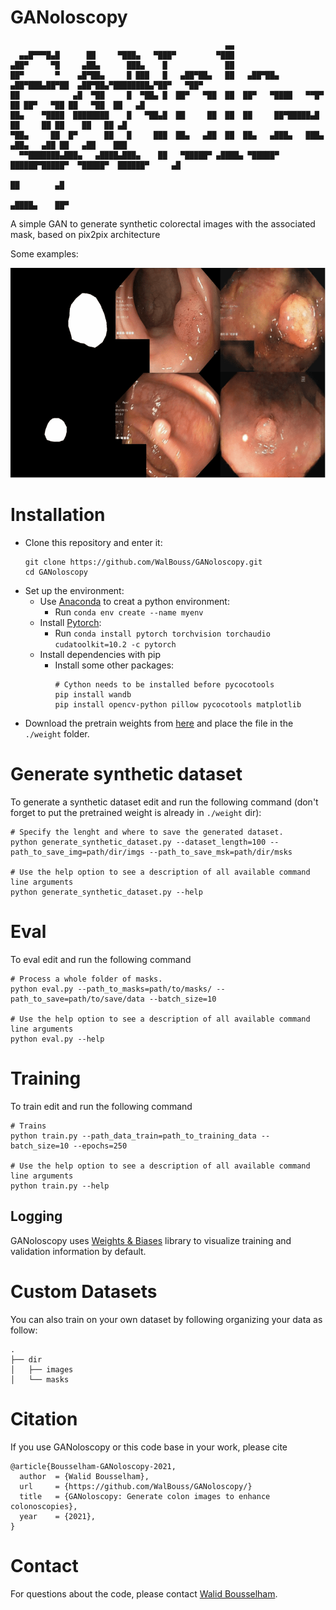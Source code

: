 # **GAN**oloscopy
```
                                                ▄▄                                                      
  ▄▄█▀▀▀█▄█      ██     ▀███▄   ▀███▀         ▀███                                                      
▄██▀     ▀█     ▄██▄      ███▄    █             ██                                                      
██▀       ▀    ▄█▀██▄     █ ███   █   ▄██▀██▄   ██   ▄██▀██▄ ▄██▀███▄██▀██  ▄██▀██▄▀████████▄▀██▀   ▀██▀
██            ▄█  ▀██     █  ▀██▄ █  ██▀   ▀██  ██  ██▀   ▀████   ▀▀█▀  ██ ██▀   ▀██ ██   ▀██  ██   ▄█  
██▄    ▀████  ████████    █   ▀██▄█  ██     ██  ██  ██     ██▀█████▄█      ██     ██ ██    ██   ██ ▄█   
▀██▄     ██  █▀      ██   █     ███  ██▄   ▄██  ██  ██▄   ▄███▄   ███▄    ▄██▄   ▄██ ██   ▄██    ███    
  ▀▀███████▄███▄   ▄████▄███▄    ██   ▀█████▀ ▄████▄ ▀█████▀ ██████▀█████▀  ▀█████▀  ██████▀     ▄█     
                                                                                     ██        ▄█       
                                                                                   ▄████▄    ██▀        

```

A simple GAN to generate synthetic colorectal images with the associated mask, based on pix2pix architecture


Some examples:

![Example 0](results/example_2.png)


# Installation
 - Clone this repository and enter it:
   ```Shell
   git clone https://github.com/WalBouss/GANoloscopy.git
   cd GANoloscopy
   ```
 - Set up the environment:
   - Use [Anaconda](https://www.anaconda.com/distribution/) to creat a python environment:
     - Run `conda env create --name myenv`
    - Install [Pytorch](https://pytorch.org/get-started/locally/):
      - Run `conda install pytorch torchvision torchaudio cudatoolkit=10.2 -c pytorch`
   - Install dependencies with pip
     - Install some other packages:
       ```Shell
       # Cython needs to be installed before pycocotools
       pip install wandb
       pip install opencv-python pillow pycocotools matplotlib 
       ```
  - Download the pretrain weights from [here](https://drive.google.com/file/d/1R7woqUnqJWLgwBUd0sw-rHe0qI2c59JK/view?usp=sharing) and place the file in the `./weight` folder.
# Generate synthetic dataset
To generate a synthetic dataset edit and run the following command (don't forget to put the pretrained weight is already in `./weight` dir):
```Shell
# Specify the lenght and where to save the generated dataset.
python generate_synthetic_dataset.py --dataset_length=100 --path_to_save_img=path/dir/imgs --path_to_save_msk=path/dir/msks

# Use the help option to see a description of all available command line arguments
python generate_synthetic_dataset.py --help
```

# Eval
To eval edit and run the following command
```Shell
# Process a whole folder of masks.
python eval.py --path_to_masks=path/to/masks/ --path_to_save=path/to/save/data --batch_size=10 

# Use the help option to see a description of all available command line arguments
python eval.py --help
```

# Training
To train edit and run the following command
```Shell
# Trains 
python train.py --path_data_train=path_to_training_data --batch_size=10 --epochs=250

# Use the help option to see a description of all available command line arguments
python train.py --help
```

## Logging
GANoloscopy uses [Weights & Biases](https://wandb.ai/home) library to visualize training and validation information by default.

# Custom Datasets
You can also train on your own dataset by following organizing your data as follow:

    .
    ├── dir                    
    │   ├── images          
    │   └── masks                




# Citation
If you use GANoloscopy or this code base in your work, please cite
```
@article{Bousselham-GANoloscopy-2021,
  author  = {Walid Bousselham},
  url     = {https://github.com/WalBouss/GANoloscopy/} 
  title   = {GANoloscopy: Generate colon images to enhance colonoscopies}, 
  year    = {2021},
}
```



# Contact
For questions about the code, please contact [Walid Bousselham](bousselh@ohsu.edu).
